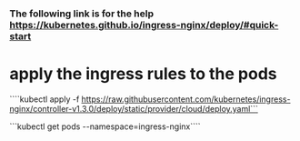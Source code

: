 

### The following link is for the help https://kubernetes.github.io/ingress-nginx/deploy/#quick-start

# apply the ingress rules to the pods
````kubectl apply -f https://raw.githubusercontent.com/kubernetes/ingress-nginx/controller-v1.3.0/deploy/static/provider/cloud/deploy.yaml```

```kubectl get pods --namespace=ingress-nginx````